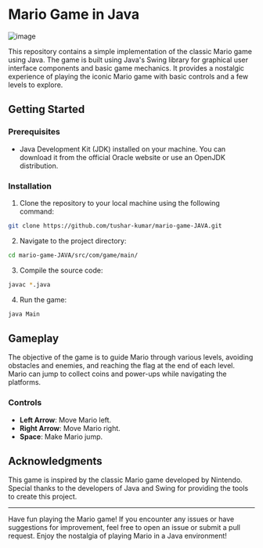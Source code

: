 # Mario Game in Java

![image](https://github.com/tushar-kumar/mario-game-JAVA/assets/65044832/cc618468-d707-47cd-8dc1-048e8c1752ff)


This repository contains a simple implementation of the classic Mario game using Java. The game is built using Java's Swing library for graphical user interface components and basic game mechanics. It provides a nostalgic experience of playing the iconic Mario game with basic controls and a few levels to explore.

## Getting Started

### Prerequisites

- Java Development Kit (JDK) installed on your machine. You can download it from the official Oracle website or use an OpenJDK distribution.

### Installation

1. Clone the repository to your local machine using the following command:

```bash
git clone https://github.com/tushar-kumar/mario-game-JAVA.git
```

2. Navigate to the project directory:

```bash
cd mario-game-JAVA/src/com/game/main/
```

3. Compile the source code:

```bash
javac *.java
```

4. Run the game:

```bash
java Main
```

## Gameplay

The objective of the game is to guide Mario through various levels, avoiding obstacles and enemies, and reaching the flag at the end of each level. Mario can jump to collect coins and power-ups while navigating the platforms.

### Controls

- **Left Arrow**: Move Mario left.
- **Right Arrow**: Move Mario right.
- **Space**: Make Mario jump.

## Acknowledgments

This game is inspired by the classic Mario game developed by Nintendo. Special thanks to the developers of Java and Swing for providing the tools to create this project.

---

Have fun playing the Mario game! If you encounter any issues or have suggestions for improvement, feel free to open an issue or submit a pull request. Enjoy the nostalgia of playing Mario in a Java environment!
